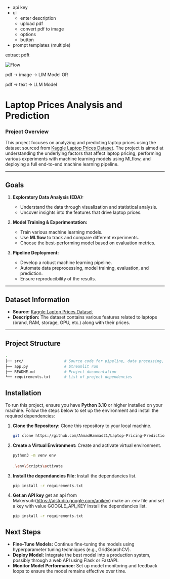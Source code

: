

- api key
- ui
    - enter description
    - upload pdf
    - convert pdf to image 
    - options
    - button
- prompt templates (multiple)


extract pdft

![Flow](charts\.excalidraw.png)

pdf -> image -> LIM Model
OR

pdf -> text -> LLM Model

# Laptop Prices Analysis and Prediction

### Project Overview

This project focuses on analyzing and predicting laptop prices using the dataset sourced from [Kaggle Laptop Prices Dataset](https://www.kaggle.com/datasets/owm4096/laptop-prices). The project is aimed at understanding the underlying factors that affect laptop pricing, performing various experiments with machine learning models using MLflow, and deploying a full end-to-end machine learning pipeline.

---

## Goals

1. **Exploratory Data Analysis (EDA):**  
   - Understand the data through visualization and statistical analysis.
   - Uncover insights into the features that drive laptop prices.

2. **Model Training & Experimentation:**  
   - Train various machine learning models.
   - Use **MLflow** to track and compare different experiments.
   - Choose the best-performing model based on evaluation metrics.

3. **Pipeline Deployment:**  
   - Develop a robust machine learning pipeline.
   - Automate data preprocessing, model training, evaluation, and prediction.
   - Ensure reproducibility of the results.

---

## Dataset Information

- **Source:** [Kaggle Laptop Prices Dataset](https://www.kaggle.com/datasets/owm4096/laptop-prices)
- **Description:** The dataset contains various features related to laptops (brand, RAM, storage, GPU, etc.) along with their prices.

---

## Project Structure

```bash
.
├── src/                  # Source code for pipeline, data processing, and model training
├── app.py                # Streamlit run
├── README.md             # Project documentation
└── requirements.txt      # List of project dependencies
```

## Installation

To run this project, ensure you have **Python 3.10** or higher installed on your machine. Follow the steps below to set up the environment and install the required dependencies:

1. **Clone the Repository:**
   Clone this repository to your local machine.
   ```bash
   git clone https://github.com/AhmadHammad21/Laptop-Pricing-Prediction-MLflow-Project.git
   ```
2. **Create a Virtual Environment:**
   Create and activate virtual environment.
   ```bash
   python3 -m venv env

   .\env\Scripts\activate
   ```
3. **Install the dependancies File:**
   Install the dependancies list.
   ```bash 
   pip install -r requirements.txt
   ```

4. **Get an API key**
   get an api from Makersuitr(https://aistudio.google.com/apikey)
   make an .env file and set a key with value
   GOOGLE_API_KEY
   Install the dependancies list.
   ```bash 
   pip install -r requirements.txt
   ```

## Next Steps

- **Fine-Tune Models:** Continue fine-tuning the models using hyperparameter tuning techniques (e.g., GridSearchCV).
- **Deploy Model:** Integrate the best model into a production system, possibly through a web API using Flask or FastAPI.
- **Monitor Model Performance:** Set up model monitoring and feedback loops to ensure the model remains effective over time.